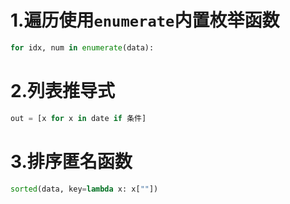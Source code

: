 # 1.遍历使用`enumerate`内置枚举函数

```python
for idx, num in enumerate(data):
```
# 2.列表推导式

```python
out = [x for x in date if 条件]
```

# 3.排序匿名函数

```python
sorted(data, key=lambda x: x[""])
```

